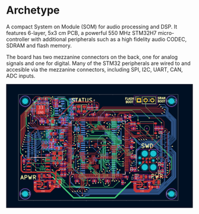 # Archetype

A compact System on Module (SOM) for audio processing and DSP.
It features 6-layer, 5x3 cm PCB, a powerful 550 MHz STM32H7 micro-controller with additional peripherals such as a high fidelity audio CODEC,
SDRAM and flash memory.

The board has two mezzanine connectors on the back, one for analog signals and one for digital.
Many of the STM32 peripherals are wired to and accesible via the mezzanine connectors, including SPI, I2C, UART, CAN, ADC inputs.

![Archetype PCB](./images/archetype_pcb.png)
